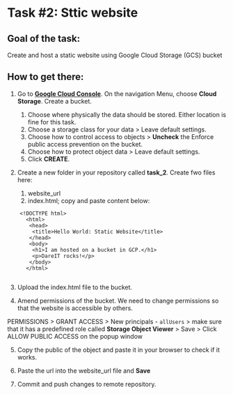 # Task #2: Sttic website

## Goal of the task:

Create and host a static website using Google Cloud Storage (GCS) bucket

## How to get there:

1. Go to **[Google Cloud Console](https://console.cloud.google.com)**. On the navigation Menu, choose **Cloud Storage**. Create a bucket.

    1. Choose where physically the data should be stored. Either location is fine for this task.
    1. Choose a storage class for your data > Leave default settings.
    1. Choose how to control access to objects > **Uncheck** the Enforce public access prevention on the bucket.
    1. Choose how to protect object data > Leave default settings.
    1. Click **CREATE**.

2. Create a new folder in your repository called **task_2**. Create fwo files here:

    1. website_url
    1. index.html; copy and paste content below:

```
    <!DOCTYPE html>
      <html>
       <head>
        <title>Hello World: Static Website</title>
       </head>
       <body>
        <h1>I am hosted on a bucket in GCP.</h1>
        <p>DareIT rocks!</p>
       </body>
      </html>
      
```

3. Upload the index.html file to the bucket.

4. Amend permissions of the bucket. We need to change permissions so that the website is accessible by others.

PERMISSIONS > GRANT ACCESS > New principals - `allUsers` > make sure that it has a predefined role called **Storage Object Viewer** > Save > Click ALLOW PUBLIC ACCESS on the popup window

5. Copy the public of the object and paste it in your browser to check if it works. 

6. Paste the url into the website_url file and **Save**

7. Commit and push changes to remote repository.